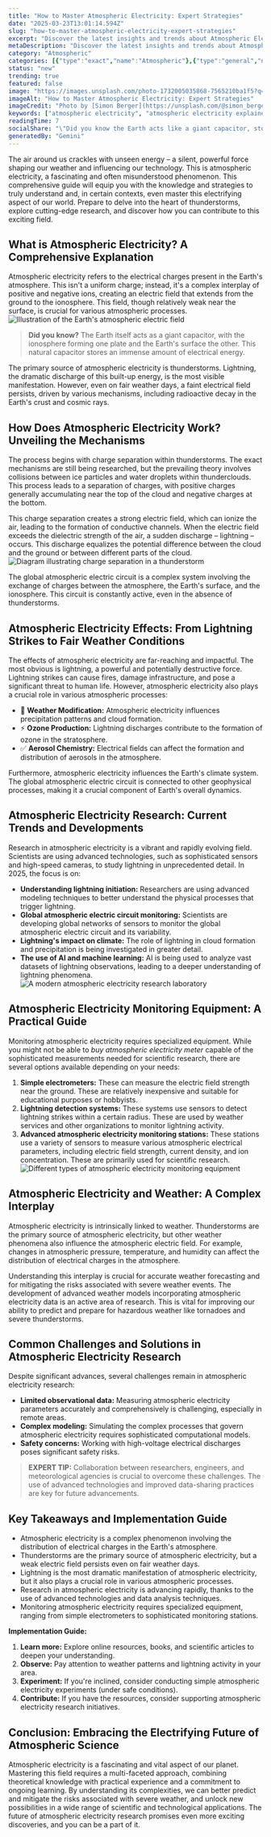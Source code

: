 ```yaml
---
title: "How to Master Atmospheric Electricity: Expert Strategies"
date: "2025-03-23T13:01:14.594Z"
slug: "how-to-master-atmospheric-electricity-expert-strategies"
excerpt: "Discover the latest insights and trends about Atmospheric Electricity. This comprehensive guide covers everything you need to know about Atmospheric Electricity in 2025."
metaDescription: "Discover the latest insights and trends about Atmospheric Electricity. This comprehensive guide covers everything you need to know about Atmospheric Electr..."
category: "Atmospheric"
categories: [{"type":"exact","name":"Atmospheric"},{"type":"general","name":"Science"},{"type":"medium","name":"Physics"},{"type":"specific","name":"Electromagnetism"},{"type":"niche","name":"Thunderstorm Electrification"}]
status: "new"
trending: true
featured: false
image: "https://images.unsplash.com/photo-1732005035868-7565210ba1f5?q=85&w=1200&fit=max&fm=webp&auto=compress"
imageAlt: "How to Master Atmospheric Electricity: Expert Strategies"
imageCredit: "Photo by [Simon Berger](https://unsplash.com/@simon_berger) on Unsplash"
keywords: ["atmospheric electricity", "atmospheric electricity explained", "what is atmospheric electricity", "atmospheric electricity effects", "buy atmospheric electricity meter", "atmospheric electricity research", "atmospheric electricity and weather", "how does atmospheric electricity work", "atmospheric electricity experiments", "atmospheric electricity monitoring equipment"]
readingTime: 7
socialShare: "\"Did you know the Earth acts like a giant capacitor, storing immense electrical energy in its atmosphere? Understanding this invisible force is key to unlocking the secrets of our weather and climate.\""
generatedBy: "Gemini"
---
```




The air around us crackles with unseen energy – a silent, powerful force shaping our weather and influencing our technology. This is atmospheric electricity, a fascinating and often misunderstood phenomenon.  This comprehensive guide will equip you with the knowledge and strategies to truly understand and, in certain contexts, even master this electrifying aspect of our world.  Prepare to delve into the heart of thunderstorms, explore cutting-edge research, and discover how you can contribute to this exciting field.

## What is Atmospheric Electricity? A Comprehensive Explanation

Atmospheric electricity refers to the electrical charges present in the Earth's atmosphere.  This isn't a uniform charge; instead, it's a complex interplay of positive and negative ions, creating an electric field that extends from the ground to the ionosphere. This field, though relatively weak near the surface, is crucial for various atmospheric processes.  ![Illustration of the Earth's atmospheric electric field](https://images.unsplash.com/photo-1732005035868-7565210ba1f5?q=85&w=1200&fit=max&fm=webp&auto=compress)

> **Did you know?** The Earth itself acts as a giant capacitor, with the ionosphere forming one plate and the Earth's surface the other. This natural capacitor stores an immense amount of electrical energy.

The primary source of atmospheric electricity is thunderstorms. Lightning, the dramatic discharge of this built-up energy, is the most visible manifestation. However, even on fair weather days, a faint electrical field persists, driven by various mechanisms, including radioactive decay in the Earth's crust and cosmic rays.

## How Does Atmospheric Electricity Work? Unveiling the Mechanisms

The process begins with charge separation within thunderstorms.  The exact mechanisms are still being researched, but the prevailing theory involves collisions between ice particles and water droplets within thunderclouds. This process leads to a separation of charges, with positive charges generally accumulating near the top of the cloud and negative charges at the bottom.

This charge separation creates a strong electric field, which can ionize the air, leading to the formation of conductive channels. When the electric field exceeds the dielectric strength of the air, a sudden discharge – lightning – occurs.  This discharge equalizes the potential difference between the cloud and the ground or between different parts of the cloud. ![Diagram illustrating charge separation in a thunderstorm](https://images.unsplash.com/photo-1620253688034-8547df436a73?q=85&w=1200&fit=max&fm=webp&auto=compress)

The global atmospheric electric circuit is a complex system involving the exchange of charges between the atmosphere, the Earth's surface, and the ionosphere.  This circuit is constantly active, even in the absence of thunderstorms.

## Atmospheric Electricity Effects: From Lightning Strikes to Fair Weather Conditions

The effects of atmospheric electricity are far-reaching and impactful. The most obvious is lightning, a powerful and potentially destructive force.  Lightning strikes can cause fires, damage infrastructure, and pose a significant threat to human life.  However, atmospheric electricity also plays a crucial role in various atmospheric processes:

* 🔑 **Weather Modification:**  Atmospheric electricity influences precipitation patterns and cloud formation.
* ⚡ **Ozone Production:**  Lightning discharges contribute to the formation of ozone in the stratosphere.
* ✅ **Aerosol Chemistry:**  Electrical fields can affect the formation and distribution of aerosols in the atmosphere.

Furthermore, atmospheric electricity influences the Earth's climate system. The global atmospheric electric circuit is connected to other geophysical processes, making it a crucial component of Earth's overall dynamics.

## Atmospheric Electricity Research: Current Trends and Developments

Research in atmospheric electricity is a vibrant and rapidly evolving field. Scientists are using advanced technologies, such as sophisticated sensors and high-speed cameras, to study lightning in unprecedented detail.  In 2025, the focus is on:

* **Understanding lightning initiation:** Researchers are using advanced modeling techniques to better understand the physical processes that trigger lightning.
* **Global atmospheric electric circuit monitoring:**  Scientists are developing global networks of sensors to monitor the global atmospheric electric circuit and its variability.
* **Lightning's impact on climate:** The role of lightning in cloud formation and precipitation is being investigated in greater detail.
* **The use of AI and machine learning:**  AI is being used to analyze vast datasets of lightning observations, leading to a deeper understanding of lightning phenomena. ![A modern atmospheric electricity research laboratory](https://images.unsplash.com/photo-1677759662192-a2c6e9d067a2?q=85&w=1200&fit=max&fm=webp&auto=compress)

## Atmospheric Electricity Monitoring Equipment: A Practical Guide

Monitoring atmospheric electricity requires specialized equipment.  While you might not be able to *buy atmospheric electricity meter* capable of the sophisticated measurements needed for scientific research, there are several options available depending on your needs:

1. **Simple electrometers:** These can measure the electric field strength near the ground.  These are relatively inexpensive and suitable for educational purposes or hobbyists.
2. **Lightning detection systems:** These systems use sensors to detect lightning strikes within a certain radius.  These are used by weather services and other organizations to monitor lightning activity.
3. **Advanced atmospheric electricity monitoring stations:**  These stations use a variety of sensors to measure various atmospheric electrical parameters, including electric field strength, current density, and ion concentration.  These are primarily used for scientific research.  ![Different types of atmospheric electricity monitoring equipment](https://images.unsplash.com/photo-1610056494249-5d7f111cf78f?q=85&w=1200&fit=max&fm=webp&auto=compress)

## Atmospheric Electricity and Weather: A Complex Interplay

Atmospheric electricity is intrinsically linked to weather.  Thunderstorms are the primary source of atmospheric electricity, but other weather phenomena also influence the atmospheric electric field. For example, changes in atmospheric pressure, temperature, and humidity can affect the distribution of electrical charges in the atmosphere.

Understanding this interplay is crucial for accurate weather forecasting and for mitigating the risks associated with severe weather events.  The development of advanced weather models incorporating atmospheric electricity data is an active area of research.  This is vital for improving our ability to predict and prepare for hazardous weather like tornadoes and severe thunderstorms.

## Common Challenges and Solutions in Atmospheric Electricity Research

Despite significant advances, several challenges remain in atmospheric electricity research:

* **Limited observational data:**  Measuring atmospheric electricity parameters accurately and comprehensively is challenging, especially in remote areas.
* **Complex modeling:**  Simulating the complex processes that govern atmospheric electricity requires sophisticated computational models.
* **Safety concerns:**  Working with high-voltage electrical discharges poses significant safety risks.

> **EXPERT TIP:**  Collaboration between researchers, engineers, and meteorological agencies is crucial to overcome these challenges. The use of advanced technologies and improved data-sharing practices are key for future advancements.

## Key Takeaways and Implementation Guide

* Atmospheric electricity is a complex phenomenon involving the distribution of electrical charges in the Earth's atmosphere.
* Thunderstorms are the primary source of atmospheric electricity, but a weak electric field persists even on fair weather days.
* Lightning is the most dramatic manifestation of atmospheric electricity, but it also plays a crucial role in various atmospheric processes.
* Research in atmospheric electricity is advancing rapidly, thanks to the use of advanced technologies and data analysis techniques.
* Monitoring atmospheric electricity requires specialized equipment, ranging from simple electrometers to sophisticated monitoring stations.

**Implementation Guide:**

1. **Learn more:** Explore online resources, books, and scientific articles to deepen your understanding.
2. **Observe:**  Pay attention to weather patterns and lightning activity in your area.
3. **Experiment:**  If you're inclined, consider conducting simple atmospheric electricity experiments (under safe conditions).
4. **Contribute:** If you have the resources, consider supporting atmospheric electricity research initiatives.

## Conclusion: Embracing the Electrifying Future of Atmospheric Science

Atmospheric electricity is a fascinating and vital aspect of our planet. Mastering this field requires a multi-faceted approach, combining theoretical knowledge with practical experience and a commitment to ongoing learning.  By understanding its complexities, we can better predict and mitigate the risks associated with severe weather, and unlock new possibilities in a wide range of scientific and technological applications. The future of atmospheric electricity research promises even more exciting discoveries, and you can be a part of it.

